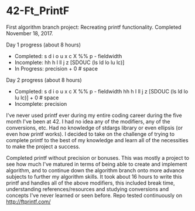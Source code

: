 # 42-Ft_PrintF
First algorithm branch project: Recreating printf functionality. Completed November 18, 2017.

Day 1 progress (about 8 hours)
- Completed: s d i o u x c X %% p - fieldwidth
- Incomplete: hh h l ll j z [SDOUC (ls ld lo lu lc)]
- In Progress: precision + 0 # space

Day 2 progress (about 8 hours)
- Completed: s d i o u x c X %% p - fieldwidth hh h l ll j z [SDOUC (ls ld lo lu lc)] + 0 # space
- Incomplete: precision

I've never used printf ever during my entire coding career during the five month I've been at 42. I had no idea any of the modifiers, any of the conversions, etc. Had no knowledge of stdargs library or even ellipsis (or even how printf works). I decided to take on the challenge of trying to complete printf to the best of my knowledge and learn all of the necessities to make the project a success.

Completed printf without precision or bonuses. This was mostly a project to see how much I've matured in terms of being able to create and implement algorithm, and to continue down the algorithm branch onto more advance subjects to further my algorithm skills. It took about 16 hours to write this printf and handles all of the above modifiers, this included break time, understanding references/resources and studying conversions and concepts I've never learned or seen before. Repo tested continuously on http://ftprintf.com/
